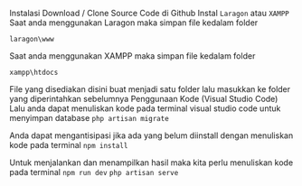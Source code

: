 Instalasi
Download / Clone Source Code di Github
Instal `Laragon` atau `XAMPP`
Saat anda menggunakan Laragon maka simpan file kedalam folder
```
laragon\www
```

Saat anda menggunakan XAMPP maka simpan file kedalam folder
```
xampp\htdocs
```

File yang disediakan disini buat menjadi satu folder lalu masukkan ke folder yang diperintahkan sebelumnya
Penggunaan Kode (Visual Studio Code)
Lalu anda dapat menuliskan kode pada terminal visual studio code untuk menyimpan database
`php artisan migrate`

Anda dapat mengantisipasi jika ada yang belum diinstall dengan menuliskan kode pada terminal
`npm install`

Untuk menjalankan dan menampilkan hasil maka kita perlu menuliskan kode pada terminal
`npm run dev`
`php artisan serve`
